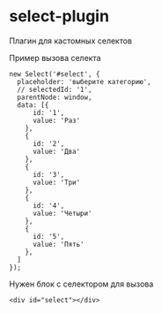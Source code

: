# select-plugin
Плагин для кастомных селектов


Пример вызова селекта

    new Select('#select', {
      placeholder: 'выберите категорию',
      // selectedId: '1',
      parentNode: window,
      data: [{
          id: '1',
          value: 'Раз'
        },
        {
          id: '2',
          value: 'Два'
        },
        {
          id: '3',
          value: 'Три'
        },
        {
          id: '4',
          value: 'Четыри'
        },
        {
          id: '5',
          value: 'Пять'
        },
      ]
    });


Нужен блок с селектором для вызова

    <div id="select"></div>
